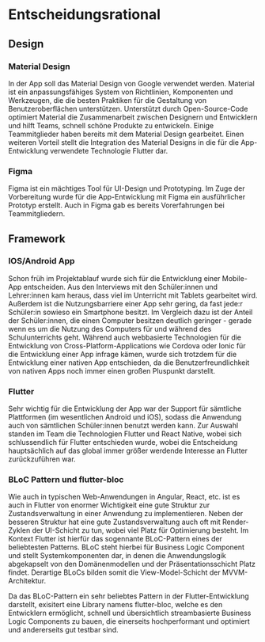 # Entscheidungsrational

## Design

### Material Design

In der App soll das Material Design von Google verwendet werden. Material ist ein anpassungsfähiges System von Richtlinien, Komponenten und Werkzeugen, die die besten Praktiken für die Gestaltung von Benutzeroberflächen unterstützen. Unterstützt durch Open-Source-Code optimiert Material die Zusammenarbeit zwischen Designern und Entwicklern und hilft Teams, schnell schöne Produkte zu entwickeln. Einige Teammitglieder haben bereits mit dem Material Design gearbeitet. Einen weiteren Vorteil stellt die Integration des Material Designs in die für die App-Entwicklung verwendete Technologie Flutter dar.

###  Figma

Figma ist ein mächtiges Tool für UI-Design und Prototyping. Im Zuge der Vorbereitung wurde für die App-Entwicklung mit Figma ein ausführlicher Prototyp erstellt. Auch in Figma gab es bereits Vorerfahrungen bei Teammitgliedern.

## Framework

### IOS/Android App

Schon früh im Projektablauf wurde sich für die Entwicklung einer Mobile-App entscheiden. Aus den Interviews mit den Schüler:innen und Lehrer:innen kam heraus, dass viel im Unterricht mit Tablets gearbeitet wird. Außerdem ist die Nutzungsbarriere einer App sehr gering, da fast jede:r Schüler:in sowieso ein Smartphone besitzt. Im Vergleich dazu ist der Anteil der Schüler:innen, die einen Computer besitzen deutlich geringer - gerade wenn es um die Nutzung des Computers für und während des Schulunterrichts geht. Während auch webbasierte Technologien für die Entwicklung von Cross-Platform-Applications wie Cordova oder Ionic für die Entwicklung einer App infrage kämen, wurde sich trotzdem für die Entwicklung einer nativen App entschieden, da die Benutzerfreundlichkeit von nativen Apps noch immer einen großen Pluspunkt darstellt.

### Flutter

Sehr wichtig für die Entwicklung der App war der Support für sämtliche Plattformen (im wesentlichen Android und iOS), sodass die Anwendung auch von sämtlichen Schüler:innen benutzt werden kann. Zur Auswahl standen im Team die Technologien Flutter und React Native, wobei sich schlussendlich für Flutter entschieden wurde, wobei die Entscheidung hauptsächlich auf das global immer größer werdende Interesse an Flutter zurückzuführen war.  

### BLoC Pattern und flutter-bloc 

Wie auch in typischen Web-Anwendungen in Angular, React, etc. ist es auch in Flutter von enormer Wichtigkeit eine gute Struktur zur Zustandsverwaltung in einer Anwendung zu implementieren. Neben der besseren Struktur hat eine gute Zustandsverwaltung auch oft mit Render-Zyklen der UI-Schicht zu tun, wobei viel Platz für Optimierung besteht. Im Kontext Flutter ist hierfür das sogennante BLoC-Pattern eines der beliebtesten Patterns. BLoC steht hierbei für Business Logic Component und stellt Systemkomponenten dar, in denen die Anwendungslogik abgekapselt von den Domänenmodellen und der Präsentationsschicht Platz findet. Derartige BLoCs bilden somit die View-Model-Schicht der MVVM-Architektur. 

Da das BLoC-Pattern ein sehr beliebtes Pattern in der Flutter-Entwicklung darstellt, exisitert eine Library namens flutter-bloc, welche es den Entwicklern ermöglicht, schnell und übersichtlich streambasierte Business Logic Components zu bauen, die einerseits hochperformant und optimiert und andererseits gut testbar sind.